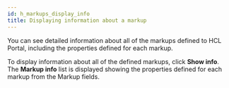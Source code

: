 ```yaml
---
id: h_markups_display_info
title: Displaying information about a markup
---
```





You can see detailed information about all of the markups defined to HCL Portal, including the properties defined for each markup.

To display information about all of the defined markups, click **Show info**. The **Markup info** list is displayed showing the properties defined for each markup from the Markup fields.

